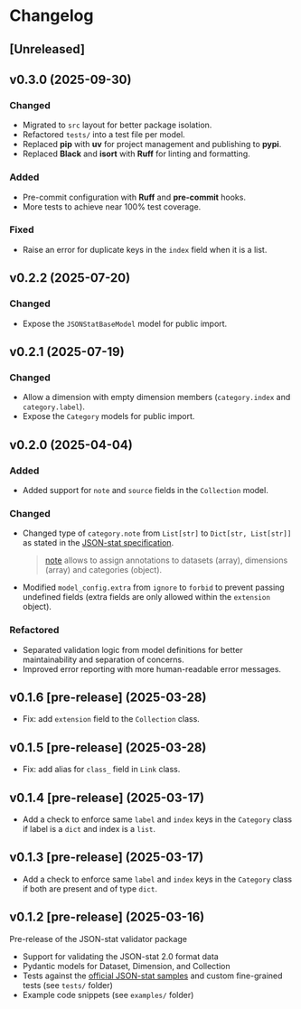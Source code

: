 # Changelog

## [Unreleased]

## v0.3.0 (2025-09-30)

### Changed

- Migrated to `src` layout for better package isolation.
- Refactored `tests/` into a test file per model.
- Replaced **pip** with **uv** for project management and publishing to **pypi**.
- Replaced **Black** and **isort** with **Ruff** for linting and formatting.

### Added

- Pre-commit configuration with **Ruff** and **pre-commit** hooks.
- More tests to achieve near 100% test coverage.

### Fixed

- Raise an error for duplicate keys in the `index` field when it is a list.

## v0.2.2 (2025-07-20)

### Changed

- Expose the `JSONStatBaseModel` model for public import.

## v0.2.1 (2025-07-19)

### Changed

- Allow a dimension with empty dimension members (`category.index` and `category.label`).
- Expose the `Category` models for public import.

## v0.2.0 (2025-04-04)

### Added

- Added support for `note` and `source` fields in the `Collection` model.

### Changed

- Changed type of `category.note` from `List[str]` to `Dict[str, List[str]]` as stated in the [JSON-stat specification](https://json-stat.org/full/#note).

  > [note](https://json-stat.org/full/#note) allows to assign annotations to datasets (array), dimensions (array) and categories (object).
  >
- Modified `model_config.extra` from `ignore` to `forbid` to prevent passing undefined fields (extra fields are only allowed within the `extension` object).

### Refactored

- Separated validation logic from model definitions for better maintainability and separation of concerns.
- Improved error reporting with more human-readable error messages.

## v0.1.6 [pre-release] (2025-03-28)

- Fix: add `extension` field to the `Collection` class.

## v0.1.5 [pre-release] (2025-03-28)

- Fix: add alias for `class_` field in `Link` class.

## v0.1.4 [pre-release] (2025-03-17)

- Add a check to enforce same `label` and `index` keys in the `Category` class if label is a `dict` and index is a `list`.

## v0.1.3 [pre-release] (2025-03-17)

- Add a check to enforce same `label` and `index` keys in the `Category` class if both are present and of type `dict`.

## v0.1.2 [pre-release] (2025-03-16)

Pre-release of the JSON-stat validator package

- Support for validating the JSON-stat 2.0 format data
- Pydantic models for Dataset, Dimension, and Collection
- Tests against the [official JSON-stat samples](https://json-stat.org/samples/collection.json) and custom fine-grained tests (see `tests/` folder)
- Example code snippets (see `examples/` folder)
